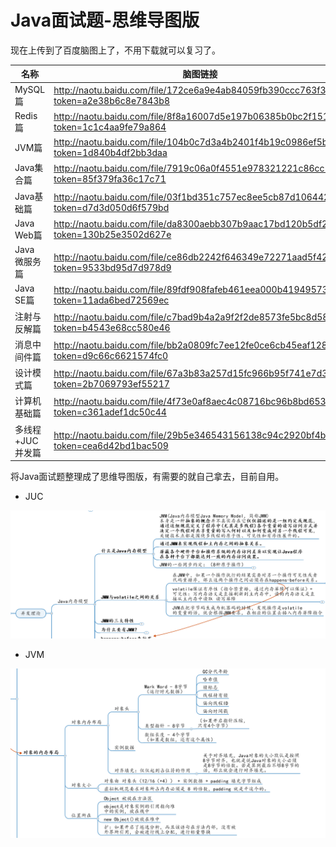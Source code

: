 # Java面试题-思维导图版

现在上传到了百度脑图上了，不用下载就可以复习了。

| 名称             | 脑图链接                                                     |
| ---------------- | ------------------------------------------------------------ |
| MySQL篇          | http://naotu.baidu.com/file/172ce6a9e4ab84059fb390ccc763f358?token=a2e38b6c8e7843b8 |
| Redis篇          | http://naotu.baidu.com/file/8f8a16007d5e197b06385b0bc2f15124?token=1c1c4aa9fe79a864 |
| JVM篇            | http://naotu.baidu.com/file/104b0c7d3a4b2401f4b19c0986ef5b52?token=1d840b4df2bb3daa |
| Java集合篇       | http://naotu.baidu.com/file/7919c06a0f4551e978321221c86cc1bb?token=85f379fa36c17c71 |
| Java基础篇       | http://naotu.baidu.com/file/03f1bd351c757ec8ee5cb87d1064429a?token=d7d3d050d6f579bd |
| Java Web篇       | http://naotu.baidu.com/file/da8300aebb307b9aac17bd120b5df2c8?token=130b25e3502d627e |
| Java 微服务篇    | http://naotu.baidu.com/file/ce86db2242f646349e72271aad5f429a?token=9533bd95d7d978d9 |
| Java SE篇        | http://naotu.baidu.com/file/89fdf908fafeb461eea000b419495737?token=11ada6bed72569ec |
| 注射与反解篇     | http://naotu.baidu.com/file/c7bad9b4a2a9f2f2de8573fe5bc8d580?token=b4543e68cc580e46 |
| 消息中间件篇     | http://naotu.baidu.com/file/bb2a0809fc7ee12fe0ce6cb45eaf128f?token=d9c66c6621574fc0 |
| 设计模式篇       | http://naotu.baidu.com/file/67a3b83a257d15fc966b95f741e7d3e1?token=2b7069793ef55217 |
| 计算机基础篇     | http://naotu.baidu.com/file/4f73e0af8aec4c08716bc96b8bd653bc?token=c361adef1dc50c44 |
| 多线程+JUC并发篇 | http://naotu.baidu.com/file/29b5e346543156138c94c2920bf4b9c4?token=cea6d42bd1bac509 |

将Java面试题整理成了思维导图版，有需要的就自己拿去，目前自用。

* JUC

![image-20220917190651693](assets/README/image-20220917190651693.png)

* JVM

![image-20220917190623592](assets/README/image-20220917190623592.png)
